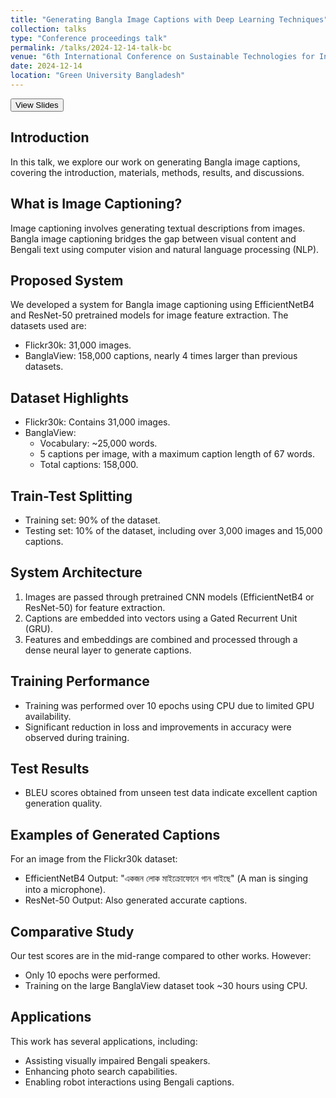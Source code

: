 ```yaml
---
title: "Generating Bangla Image Captions with Deep Learning Techniques"
collection: talks
type: "Conference proceedings talk"
permalink: /talks/2024-12-14-talk-bc
venue: "6th International Conference on Sustainable Technologies for Industry 5.0 (STI)"
date: 2024-12-14
location: "Green University Bangladesh"
---
```

<button class = "btn" onclick="window.location.href='http://sajeebray.github.io/files/6202-slides.pdf';">View Slides</button>

## Introduction
In this talk, we explore our work on generating Bangla image captions, covering the introduction, materials, methods, results, and discussions.

## What is Image Captioning?
Image captioning involves generating textual descriptions from images. Bangla image captioning bridges the gap between visual content and Bengali text using computer vision and natural language processing (NLP).

## Proposed System
We developed a system for Bangla image captioning using EfficientNetB4 and ResNet-50 pretrained models for image feature extraction. The datasets used are:
- Flickr30k: 31,000 images.
- BanglaView: 158,000 captions, nearly 4 times larger than previous datasets.

## Dataset Highlights
- Flickr30k: Contains 31,000 images.
- BanglaView:
  - Vocabulary: ~25,000 words.
  - 5 captions per image, with a maximum caption length of 67 words.
  - Total captions: 158,000.

## Train-Test Splitting
- Training set: 90% of the dataset.
- Testing set: 10% of the dataset, including over 3,000 images and 15,000 captions.

## System Architecture
1. Images are passed through pretrained CNN models (EfficientNetB4 or ResNet-50) for feature extraction.
2. Captions are embedded into vectors using a Gated Recurrent Unit (GRU).
3. Features and embeddings are combined and processed through a dense neural layer to generate captions.

## Training Performance
- Training was performed over 10 epochs using CPU due to limited GPU availability.
- Significant reduction in loss and improvements in accuracy were observed during training.

## Test Results
- BLEU scores obtained from unseen test data indicate excellent caption generation quality.

## Examples of Generated Captions
For an image from the Flickr30k dataset:
- EfficientNetB4 Output: "একজন লোক মাইক্রোফোনে গান গাইছে" (A man is singing into a microphone).
- ResNet-50 Output: Also generated accurate captions.

## Comparative Study
Our test scores are in the mid-range compared to other works. However:
- Only 10 epochs were performed.
- Training on the large BanglaView dataset took ~30 hours using CPU.

## Applications
This work has several applications, including:
- Assisting visually impaired Bengali speakers.
- Enhancing photo search capabilities.
- Enabling robot interactions using Bengali captions.


